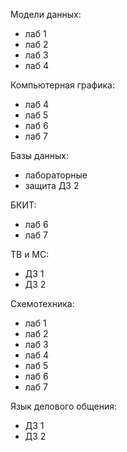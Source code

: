 Модели данных:
- лаб 1
- лаб 2
- лаб 3
- лаб 4

Компьютерная графика:
- лаб 4
- лаб 5
- лаб 6
- лаб 7

Базы данных:
- лабораторные
- защита ДЗ 2

БКИТ:
- лаб 6
- лаб 7

ТВ и МС:
- ДЗ 1
- ДЗ 2

Схемотехника:
- лаб 1
- лаб 2
- лаб 3
- лаб 4
- лаб 5
- лаб 6
- лаб 7

Язык делового общения:
- ДЗ 1
- ДЗ 2
